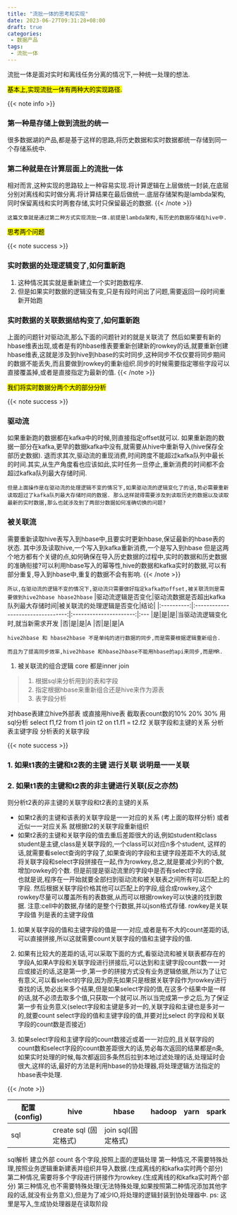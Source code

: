 ```yaml
---
title: "流批一体的思考和实现"
date: 2023-06-27T09:31:28+08:00
draft: true
categories:
 - 数据产品
tags:
 - 流批一体
---
```



流批一体是面对实时和离线任务分离的情况下,一种统一处理的想法.

<mark>基本上,实现流批一体有两种大的实现路径.</mark>

{{< note info >}}
### 第一种是存储上做到流批的统一
很多数据湖的产品,都是基于这样的思路,将历史数据和实时数据都统一存储到同一个存储系统中.
### 第二种就是在计算层面上的流批一体
相对而言,这种实现的思路较上一种容易实现.将计算逻辑在上层做统一封装,在底层分别对离线和实时做分离.将计算结果在最后做统一.底层存储架构是lambda架构,同时保留离线和实时两套存储,实时只保留最近的数据.
{{< /note >}}

`这篇文章就是通过第二种方式实现流批一体.前提是lambda架构,有历史的数据存储在hive中.`


<!-- 计算上需要
首先指定计算范围:时间范围,表范围,列范围. 离线的计算频率
其次将计算进行封装 -->

<mark>思考两个问题</mark>

{{< note success >}}
### 实时数据的处理逻辑变了,如何重新跑
1. 这种情况其实就是重新建立一个实时跑数程序.
2. 但是如果实时数据的逻辑没有变,只是有段时间出了问题,需要返回一段时间重新开始跑
### 实时数据的关联数据结构变了,如何重新跑
上面的问题针对驱动流,那么下面的问题针对的就是关联流了
然后如果要有新的hbase维表出现,或者是有的hbase维表要重新创建新的rowkey的话,就要重新创建hbase维表,这就是涉及到hive到hbase的实时同步,这种同步不仅仅要将同步期间的数据不能丢失,而且要做到rowkey的重新组织.同步的时候需要指定哪些字段可以直接覆盖掉,或者是直接指定为最新的值.
{{< /note >}}

<mark>我们将实时数据分两个大的部分分析</mark>

{{< note success >}}
### 驱动流 
如果重新跑的数据都在kafka中的时候,则直接指定offset就可以.
如果重新跑的数据一部分在kafka,更早的数据kafka中没有,就需要从hive中重新导入(hive保存全部历史数据).
退而求其次,驱动流的重现消费,时间跨度不能超过kafka队列中最长的时间.其实,从生产角度看也应该如此,实时任务一旦停止,重新消费的时间都不会超过kafka队列最大存储时间.

`但是上面操作是在驱动流的处理逻辑不变的情况下,如果驱动流的逻辑变化了的话,势必需要重新读取超过了kafka队列最大存储时间的数据.
那么这样就得需要涉及到读取历史的数据以及读取最新的实时数据,那么也就涉及到了两部分数据如何准确切换的问题?`
### 被关联流 

需要重新读取hive表写入到hbase中,且要实时更新hbase,保证最新的hbase表的状态.
其中涉及读取hive,一个写入到kafka重新消费,一个是写入到hbase
但是这两个地方都有个关键的点,如何确保在导入历史数据的过程中,实时的数据和历史数据的准确衔接?可以利用hbase写入的幂等性,hive的数据和kafka实时的数据,可以有部分重复,导入到hbase中,重复的数据不会有影响. 
{{< /note >}}

`所以,在驱动流的逻辑不变的情况下,驱动流只需要做好指定kafka的offset,被关联流则是需要做到hive2hbase hbase2hbase`
|驱动流逻辑是否变化|驱动流数据是否超出kafka队列最大存储时间|被关联流的处理逻辑是否变化|结论|
|:----------:|:---------------------------------:|:----------------------:|:---
|是|是|是|当驱动流逻辑变化时,就当新需求开发
|否|是|是|A
|否|是|是|A

`hive2hbase 和 hbase2hbase 不是单纯的进行数据的同步,而是需要根据逻辑重新组合.`

`而且为了提高同步效率,hive2hbase 和hbase2hbase不能用hbase的api来同步,而是MR.`
<!-- 这是之前写的同步程序,在我原来的电脑上,回去找下源码 -->

1. 被关联流的组合逻辑 core 
   都是inner join

> 1. 根据sql来分析用到的表和字段
> 2. 指定根据hbase来重新组合还是hive来作为源表
> 3. 表字段分析

对hbase表建立hive外部表 或直接用hive表
截取表count数的10% 20% 30% 用sql分析
select f1,f2 from t1 join t2 on t1.f1 = t2.f2
关联字段和主键的关系
分析表主键字段
分析表的关联字段

{{< note success >}}
### 1. 如果t1表的主键和t2表的主键 进行关联 说明是一一关联
### 2. 如果t1表的主键和t2表的非主键进行关联(反之亦然)
则分析t2表的非主键的关联字段和t2表的主键的关系
* 如果t2表的主键和该表的关联字段是一一对应的关系 (考上面的取样分析)
或者近似一一对应关系
就根据t2的关联字段重新组织
* 如果t2表的主键和关联字段的值去重后差距很大的话,例如student和class
student是主键,class是关联字段的,一个class可以对应n多个student,
这样的话,就需要看select查询的字段了,如果查询的字段和主键字段差距不大的话,就将关联字段和select字段拼接在一起,作为rowkey,总之,就是要减少列的个数,增加rowkey的个数.
但是前提是驱动流里的字段中是否有select字段.  
也就是说,程序在一开始就要全部扫到驱动流和被关联表之间所有可以匹配上的字段.
然后根据关联字段价格其他可以匹配上的字段,组合成rowkey,这个rowkey尽量可以覆盖所有的表数据,从而可以根据rowkey可以快速的找到数据.
注意:cell中的数据,存储的是整个行数据,并以json格式存储.
rowkey是关联字段值
列是表的主键字段值
1. 如果关联字段的值和主键字段的值是一一对应,或者是有不大的count差距的话,可以直接拼接,所以这就需要count关联字段的值和主键字段的值.

2. 如果有比较大的差距的话,可以采取下面的方式,看驱动流和被关联表都存在的字段A,如果A字段和关联字段进行拼接后,可以达到和主键字段count数一一对应或接近的话,这是第一步,第一步的拼接方式没有业务逻辑依据,所以为了让它有意义,可以看select的字段,因为原先如果只是根据关联字段作为rowkey进行查找的话,势必出来多个结果,但是如果select字段的值,在这多个结果中是一样的话,就不必须去取多个值,只获取一个就可以.所以当完成第一步之后,为了保证第一步有业务意义(select字段和主键是多对一的,关联字段和主键也是多对一的,就要count select字段的值和主键字段的值,并要对比select 的字段和关联字段的count数是否接近)

3. 如果select字段和主键字段的count数接近或着一一对应的,且关联字段的count数和select字段的count数差距很大的话,势必每次返回的结果都是n条,如果实时处理的时候,每次都返回多条然后拉到本地过滤处理的话,处理延时会很大,这样的话,最好的方法是利用hbase的协处理器,将处理逻辑方法指定的hbase表中处理.
    
{{< /note >}}

| 配置(config) | hive | hbase | hadoop | yarn | spark |
| --- | --- | --- | --- | --- | --- |
| sql | create sql (固定格式) | join sql(固定格式) 

sql解析
建立外部
count 各个字段,按照上面的逻辑处理
第一种情况,不需要特殊处理,按照业务逻辑重新建表并组织并导入数据.(生成离线的和kafka实时两个部分)
第二种情况,需要将多个字段进行拼接作为rowkey.(生成离线的和kafka实时两个部分)
第三种情况,也不需要特殊处理(无法特殊处理,如果按照第二种情况添加其他字段的话,就没有业务意义),但是为了减少IO,将处理的逻辑封装到协处理器中. ps:  这里是写入,生成协处理器是在读取阶段